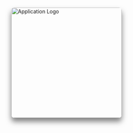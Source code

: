 <div style="display: flex; justify-content: center; align-items: center; height: 100%; padding: 20px;">
  <img src="images/WWLogo.png" style="width: 300px; height: auto; box-shadow: 0px 10px 15px rgba(0, 0, 0, 0.5); border-radius: 8px;" alt="Application Logo">
</div>

## Table of contents

- [Overview](#overview)
- [Project Goals](#project-goals)
- [Group Contract](#group-contract)
- [GitHub Organization ](#github-organization)
- [Milestone 1](#milestone-1)
- [Milestone 2](#milestone-2)
- [Milestone 3](#milestone-3)
- [Vercel Deployment](#vercel-deployment)
- [Community Feedback](#community-feedback)
- [User Guide](#user-guide)
- [Meet The Team](#meet-the-team)


## Overview
Many UH Manoa students and locals have a hard time finding people with similar interests to join them in outdoor activities and hobbies. Whether it’s hiking, beach outings, surfing, or just hanging out, it’s not always easy to find partners or groups that align with specific plans or schedules.

Weekend Warrior is a platform that allows users to post their upcoming weekend plans or desired activities and connect with others interested in joining them. This app would serve as a local meetup spot for casual and activity-based connections. It will also make it easier to find activity buddies and plan for fun weekends.

## Project Goals

- Users can create or find activities to join.
- Admins ensure content safety and platform use.

## Group Contract
Click <a href="https://docs.google.com/document/d/11WCz0wKi_EQwpVjwTQwwox7MkSHgHivBXGg_-en4Drg/edit?tab=t.0">here</a> to view our group contract.

## GitHub Organization 
Click <a href="https://github.com/weekend-warrior-uhm">here</a> to view the Weekend Warrior project repository.

## Milestone 1

Decide on a theme, layout and structure for the landing page.

- Description
- Sign up
- Login/Sign out
- Landing and Home pages

Click <a href="https://github.com/orgs/weekend-warrior-uhm/projects/1/views/1">here</a> to view M1 Project page.

## Milestone 2

- Activity Posts
- Administrative Privileges
- Read/Write
- Search/Browse Activities
- Removal of expired activities

## Milestone 3

- Implement user-friendly design
- Logo
- Background
- Colors

## Vercel Deployment 
Click <a href="https://weekend-warrior-code-8gzzi8zhu-cystem23gmailcoms-projects.vercel.app//">here</a> to view Weekend Warrior deployed on Vercel.

## Community Feedback
We are interested in your experience using Weekend Warrior! If you would like, please take a couple of minutes to fill out the <a href="https://docs.google.com/forms/d/e/1FAIpQLSdrWeETfYEjw8oqLx-X0x7NTqaUBytmYJ4bCKiufgvyK1YpMg/viewform?usp=sf_link">Weekend Warrior Feedback Form</a>. It contains only five short questions and will help us understand how to improve the system.


## User Guide

### Landing Page

When you first bring up the application, you will see the landing page that provides a brief introduction to Weekend Warrior:

<img src="images/home.png" style="box-shadow: 0px 6px 12px rgba(0, 0, 0, 0.4); border-radius: 4px;" alt="Landing Page Screenshot">
 
### Register
If you do not yet have an account on the system, you can register by clicking on “Login,” then “Sign Up:”

<img src="images/signup.png" style="box-shadow: 0px 6px 12px rgba(0, 0, 0, 0.4); border-radius: 4px;" alt="Register Page Screenshot">


### Sign in
Click on the Login link to bring up the Sign In page which allows you to log in:

<img src="images/updated_signin.png" style="box-shadow: 0px 6px 12px rgba(0, 0, 0, 0.4); border-radius: 4px;" alt="Sign In Page Screenshot">


### User home page
After successfully logging in, the system takes you to your home page. It is just like the landing page, but the NavBar contains links to Activities and Users:

<img src="images/signin_notadmin.png" style="box-shadow: 0px 6px 12px rgba(0, 0, 0, 0.4); border-radius: 4px;" alt="User Home Page Screenshot">


### List Users
Clicking on the Users link brings up a page that lists all of the users associated with the logged in user:

<img src="images/users.png" style="box-shadow: 0px 6px 12px rgba(0, 0, 0, 0.4); border-radius: 4px;" alt="List Contacts Page Screenshot">

### List Activities 
Clicking on the Activities link brings up a page that lists all activites posted by other users, along with each activity's description, location and scheduled time. Users also have the option to sign up for any activity that interests them:

<img src="images/activities.png" style="box-shadow: 0px 6px 12px rgba(0, 0, 0, 0.4); border-radius: 4px;" alt="List Contacts Page Screenshot">

<!-- 
### Add Contacts
From the Home page or List Contacts page, the user can click the "Add Contact" link to bring up a page that allows them to enter new contact information. This page includes fields for the contact's first and last names, address, image, and description. After filling out the form, the user can save the new contact, which will then appear in the list of contacts.

<img src="images/add.png" style="box-shadow: 0px 6px 12px rgba(0, 0, 0, 0.4); border-radius: 4px;" alt="Add Contact Page Screenshot">


### Edit Contacts
From the List Contacts page, the user can click the “Edit” link associated with any Contact to bring up a page that allows that Contact information to be edited:

<img src="images/edit.png" style="box-shadow: 0px 6px 12px rgba(0, 0, 0, 0.4); border-radius: 4px;" alt="Edit Contact Page Screenshot">

### Admin mode
It is possible to designate one or more users as “Admins” through the settings file. When a user has the Admin role, they get access to a special NavBar link that retrieves a page listing all Contacts associated with all users:

<img src="images/admin.png" style="box-shadow: 0px 6px 12px rgba(0, 0, 0, 0.4); border-radius: 4px;" alt="Admin Page Screenshot">
-->

## Meet The Team

<div style="display: flex; flex-wrap: wrap; justify-content: space-between;">

  <!-- First Person -->
  <div style="flex: 1; padding: 10px; min-width: 250px;">
    <h2>Nigel Arias</h2>
    <img src="images/NigelAriasHeadShot.jpg" alt="Nigel Arias" style="width: 200px; height: 250px; object-fit: cover; box-shadow: 0px 6px 12px rgba(0, 0, 0, 0.4); border-radius: 4px;">
    <p style="margin-top: 10px;">
      <!-- [Add the description for the first person here.] -->
      <a href="https://nwarias003.github.io/">Portfolio</a>
    </p>
  </div>

  <!-- Second Person -->
  <div style="flex: 1; padding: 10px; min-width: 250px;">
    <h2>Sean Flynn</h2>
    <img src="images/SeanHeadShot.jpg" alt="Sean Flynn" style="width: 200px; height: 250px; object-fit: cover; box-shadow: 0px 6px 12px rgba(0, 0, 0, 0.4); border-radius: 4px;">
    <p style="margin-top: 10px;">
      <!-- [Add the description for the second person here.] -->
      <a href="https://seanhflynn.github.io/">Portfolio</a>
    </p>
  </div>

  <!-- Third Person -->
  <div style="flex: 1; padding: 10px; min-width: 250px;">
    <h2>Min Jun Han</h2>
    <img src="images/MinJunHanHeadShot.png" alt="Min Jun Han" style="width: 200px; height: 250px; object-fit: cover; box-shadow: 0px 6px 12px rgba(0, 0, 0, 0.4); border-radius: 4px;">
    <p style="margin-top: 10px;">
      <!-- [Add the description for the third person here.] -->
      <a href="https://min-808.github.io/">Portfolio</a>
    </p>
  </div>

  <!-- Fourth Person -->
  <div style="flex: 1; padding: 10px; min-width: 250px;">
    <h2>Mhar Olipani</h2>
    <img src="images/MharHeadShot.jpg" alt="Mhar Olipani" style="width: 200px; height: 250px; object-fit: cover; box-shadow: 0px 6px 12px rgba(0, 0, 0, 0.4); border-radius: 4px;">
    <p style="margin-top: 10px;">
      <!-- [Add the description for the fourth person here.] -->
      <a href="https://mharolipani.github.io/">Portfolio</a>
    </p>
  </div>

</div>
